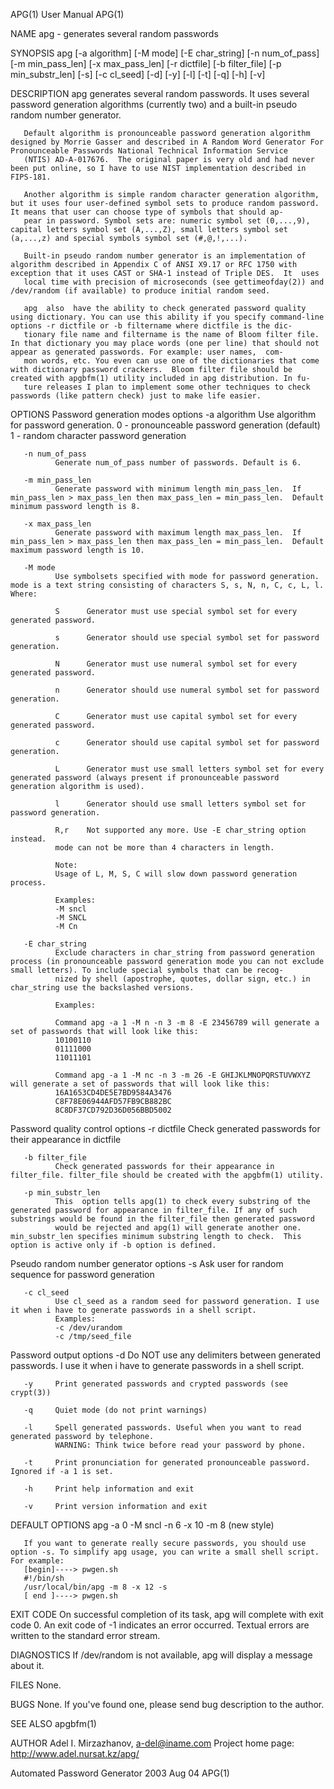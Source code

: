 APG(1)                                                                                           User Manual                                                                                           APG(1)

NAME
       apg - generates several random passwords

SYNOPSIS
       apg  [-a algorithm] [-M mode] [-E char_string] [-n num_of_pass] [-m min_pass_len] [-x max_pass_len] [-r dictfile] [-b filter_file] [-p min_substr_len] [-s] [-c cl_seed] [-d] [-y] [-l] [-t] [-q] [-h]
       [-v]

DESCRIPTION
       apg generates several random passwords. It uses several password generation algorithms (currently two) and a built-in pseudo random number generator.

       Default algorithm is pronounceable password generation algorithm designed by Morrie Gasser and described in A Random Word Generator For Pronounceable Passwords National Technical Information Service
       (NTIS) AD-A-017676.  The original paper is very old and had never been put online, so I have to use NIST implementation described in FIPS-181.

       Another algorithm is simple random character generation algorithm, but it uses four user-defined symbol sets to produce random password. It means that user can choose type of symbols that should ap‐
       pear in password. Symbol sets are: numeric symbol set (0,...,9), capital letters symbol set (A,...,Z), small letters symbol set (a,...,z) and special symbols symbol set (#,@,!,...).

       Built-in pseudo random number generator is an implementation of algorithm described in Appendix C of ANSI X9.17 or RFC 1750 with exception that it uses CAST or SHA-1 instead of Triple DES.  It  uses
       local time with precision of microseconds (see gettimeofday(2)) and /dev/random (if available) to produce initial random seed.

       apg  also  have the ability to check generated password quality using dictionary. You can use this ability if you specify command-line options -r dictfile or -b filtername where dictfile is the dic‐
       tionary file name and filtername is the name of Bloom filter file. In that dictionary you may place words (one per line) that should not appear as generated passwords. For example: user names,  com‐
       mon words, etc. You even can use one of the dictionaries that come with dictionary password crackers.  Bloom filter file should be created with apgbfm(1) utility included in apg distribution. In fu‐
       ture releases I plan to implement some other techniques to check passwords (like pattern check) just to make life easier.

OPTIONS
   Password generation modes options
       -a algorithm
              Use algorithm for password generation.
              0 - pronounceable password generation (default)
              1 - random character password generation

       -n num_of_pass
              Generate num_of_pass number of passwords. Default is 6.

       -m min_pass_len
              Generate password with minimum length min_pass_len.  If min_pass_len > max_pass_len then max_pass_len = min_pass_len.  Default minimum password length is 8.

       -x max_pass_len
              Generate password with maximum length max_pass_len.  If min_pass_len > max_pass_len then max_pass_len = min_pass_len.  Default maximum password length is 10.

       -M mode
              Use symbolsets specified with mode for password generation.  mode is a text string consisting of characters S, s, N, n, C, c, L, l. Where:

              S      Generator must use special symbol set for every generated password.

              s      Generator should use special symbol set for password generation.

              N      Generator must use numeral symbol set for every generated password.

              n      Generator should use numeral symbol set for password generation.

              C      Generator must use capital symbol set for every generated password.

              c      Generator should use capital symbol set for password generation.

              L      Generator must use small letters symbol set for every generated password (always present if pronounceable password generation algorithm is used).

              l      Generator should use small letters symbol set for password generation.

              R,r    Not supported any more. Use -E char_string option instead.
              mode can not be more than 4 characters in length.

              Note:
              Usage of L, M, S, C will slow down password generation process.

              Examples:
              -M sncl
              -M SNCL
              -M Cn

       -E char_string
              Exclude characters in char_string from password generation process (in pronounceable password generation mode you can not exclude small letters). To include special symbols that can be recog‐
              nized by shell (apostrophe, quotes, dollar sign, etc.) in char_string use the backslashed versions.

              Examples:

              Command apg -a 1 -M n -n 3 -m 8 -E 23456789 will generate a set of passwords that will look like this:
              10100110
              01111000
              11011101

              Command apg -a 1 -M nc -n 3 -m 26 -E GHIJKLMNOPQRSTUVWXYZ will generate a set of passwords that will look like this:
              16A1653CD4DE5E7BD9584A3476
              C8F78E06944AFD57FB9CB882BC
              8C8DF37CD792D36D056BBD5002

   Password quality control options
       -r dictfile
              Check generated passwords for their appearance in dictfile

       -b filter_file
              Check generated passwords for their appearance in filter_file. filter_file should be created with the apgbfm(1) utility.

       -p min_substr_len
              This  option tells apg(1) to check every substring of the generated password for appearance in filter_file. If any of such substrings would be found in the filter_file then generated password
              would be rejected and apg(1) will generate another one.  min_substr_len specifies minimum substring length to check.  This option is active only if -b option is defined.

   Pseudo random number generator options
       -s     Ask user for random sequence for password generation

       -c cl_seed
              Use cl_seed as a random seed for password generation. I use it when i have to generate passwords in a shell script.
              Examples:
              -c /dev/urandom
              -c /tmp/seed_file

   Password output options
       -d     Do NOT use any delimiters between generated passwords. I use it when i have to generate passwords in a shell script.

       -y     Print generated passwords and crypted passwords (see crypt(3))

       -q     Quiet mode (do not print warnings)

       -l     Spell generated passwords. Useful when you want to read generated password by telephone.
              WARNING: Think twice before read your password by phone.

       -t     Print pronunciation for generated pronounceable password. Ignored if -a 1 is set.

       -h     Print help information and exit

       -v     Print version information and exit

DEFAULT OPTIONS
       apg -a 0 -M sncl -n 6 -x 10 -m 8 (new style)

       If you want to generate really secure passwords, you should use option -s. To simplify apg usage, you can write a small shell script. For example:
       [begin]----> pwgen.sh
       #!/bin/sh
       /usr/local/bin/apg -m 8 -x 12 -s
       [ end ]----> pwgen.sh

EXIT CODE
       On successful completion of its task, apg will complete with exit code 0.  An exit code of -1 indicates an error occurred.  Textual errors are written to the standard error stream.

DIAGNOSTICS
       If /dev/random is not available, apg will display a message about it.

FILES
       None.

BUGS
       None.  If you've found one, please send bug description to the author.

SEE ALSO
       apgbfm(1)

AUTHOR
       Adel I. Mirzazhanov, <a-del@iname.com>
       Project home page: http://www.adel.nursat.kz/apg/

Automated Password Generator                                                                     2003 Aug 04                                                                                           APG(1)
